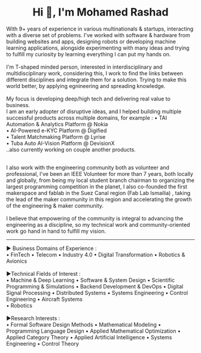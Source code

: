 <h1 align="center">Hi 👋, I'm Mohamed Rashad</h1>
            With 9+ years of experience in various multinationals & startups, interacting with a diverse set of problems. I've worked with software & hardware from building websites and apps, designing robots or developing machine learning applications, alongside experimenting with many ideas and trying to fulfill my curiosity by learning everything I can put my hands on.
            <br/> <br/>
I'm T-shaped minded person, interested in interdisciplinary and multidisciplinary work, considering this, I work to find the links between different disciplines and integrate them for a solution. Trying to make this world better, by applying egnineering and spreading knowledge.
            <br/> <br/>
My focus is developing deep/high tech and delivering real value to business.
            <br/>
I am an early adopter of disruptive ideas, and I helped building multiple successful products across multiple domains, for example :
            • TAI Automation & Analytics Platform @ Nokia  <br/>
            • AI-Powered e-KYC Platform @ Digified <br/>
            • Talent Matchmaking Platform @ Lyrise <br/>
            • Tuba Auto AI-Vision Platform @ DevisionX <br/>
            ..also currently working on couple another products.     
<br/><br/>
            
I also work with the engineering community both as volunteer and professional, I've been an IEEE Volunteer for more than 7 years, both locally and globally, from being my local student branch chairman to organizing the largest programming competition in the planet, I also co-founded the first makerspace and fablab in the Suez Canal region (Fab Lab Ismailia) , taking the lead of the maker community in this region and accelerating the growth of the engineering & maker community.
            <br/> <br/>
I believe that empowering of the community is integral to advancing the engineering as a discipline, so my technical work and community-oriented work go hand in hand to fulfill my vision.


---

► Business Domains of Experience :<br/>
• FinTech 
• Telecom
• Industry 4.0 
• Digital Transformation 
• Robotics & Avionics 
<br/><br/>
►Technical Fields of Interest :<br/>
• Machine & Deep Learning 
• Software & System Design
• Scientific Programming & Simulations 
• Backend Development & DevOps 
• Digital Signal Processing 
• Distributed Systems 
• Systems Engineering 
• Control Engineering 
• Aircraft Systems  
• Robotics 
<br/><br/>
►Research Interests :<br/>
• Formal Software Design Methods
• Mathematical Modeling
• Programming Language Design
• Applied Mathematical Optimization
• Applied Category Theory
• Applied Artificial Intelligence
• Systems Engineering
• Control Theory

 
